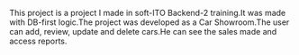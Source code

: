 This project is a project I made in soft-ITO Backend-2 training.It was made with DB-first logic.The project was developed as a Car Showroom.The user can add, review, update and delete cars.He can see the sales made and access reports.
